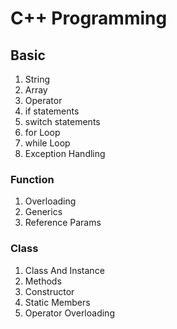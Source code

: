 # C++ Programming

## Basic
1. String
1. Array
1. Operator
1. if statements
1. switch statements
1. for Loop
1. while Loop
1. Exception Handling

### Function
1. Overloading
2. Generics
3. Reference Params

### Class
1. Class And Instance
1. Methods
1. Constructor
1. Static Members 
1. Operator Overloading
